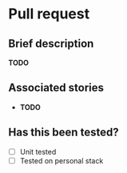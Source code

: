 # Pull request

<!-- Pull request template, delete sections as necessary, but please try and link at least the story behind the PR -->

## Brief description

**TODO**

## Associated stories

- **TODO**

## Has this been tested?

- [ ] Unit tested
- [ ] Tested on personal stack
